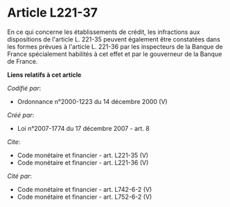 # Article L221-37

En ce qui concerne les établissements de crédit, les infractions aux dispositions de l'article L. 221-35 peuvent également
être constatées dans les formes prévues à l'article L. 221-36 par les inspecteurs de la Banque de France spécialement
habilités à cet effet et par le gouverneur de la Banque de France.

**Liens relatifs à cet article**

_Codifié par_:

  - Ordonnance n°2000-1223 du 14 décembre 2000 (V)

_Créé par_:

  - Loi n°2007-1774 du 17 décembre 2007 - art. 8

_Cite_:

  - Code monétaire et financier - art. L221-35 (V)
  - Code monétaire et financier - art. L221-36 (V)

_Cité par_:

  - Code monétaire et financier - art. L742-6-2 (V)
  - Code monétaire et financier - art. L752-6-2 (V)
